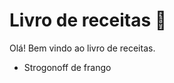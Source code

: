 # Livro de receitas :shallow_pan_of_food:

Olá! Bem vindo ao livro de receitas.

- Strogonoff de frango

